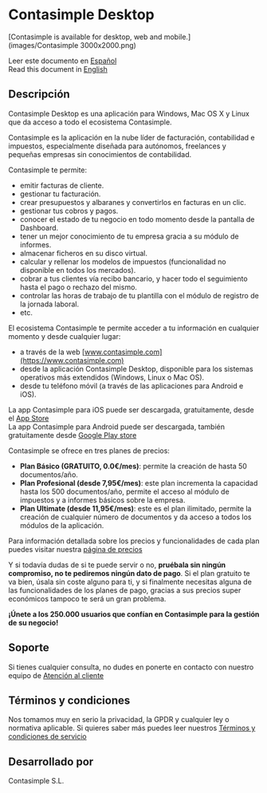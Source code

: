 # Contasimple Desktop

[Contasimple is available for desktop, web and mobile.](images/Contasimple 3000x2000.png)

Leer este documento en [Español](Readme.es.md)  
Read this document in [English](Readme.md)

## Descripción

Contasimple Desktop es una aplicación para Windows, Mac OS X y Linux que da acceso a todo el ecosistema Contasimple. 

Contasimple es la aplicación en la nube líder de facturación, contabilidad e impuestos, especialmente diseñada para autónomos, freelances y pequeñas empresas sin conocimientos de contabilidad.

Contasimple te permite:
- emitir facturas de cliente.
- gestionar tu facturación.
- crear presupuestos y albaranes y convertirlos en facturas en un clic.
- gestionar tus cobros y pagos.
- conocer el estado de tu negocio en todo momento desde la pantalla de Dashboard.
- tener un mejor conocimiento de tu empresa gracia a su módulo de informes.
- almacenar ficheros en su disco virtual.
- calcular y rellenar los modelos de impuestos (funcionalidad no disponible en todos los mercados).
- cobrar a tus clientes vía recibo bancario, y hacer todo el seguimiento hasta el pago o rechazo del mismo.
- controlar las horas de trabajo de tu plantilla con el módulo de registro de la jornada laboral.
- etc.

El ecosistema Contasimple te permite acceder a tu información en cualquier momento y desde cualquier lugar:
- a través de la web [www.contasimple.com](https://www.contasimple.com)
- desde la aplicación Contasimple Desktop, disponible para los sistemas operativos más extendidos (Windows, Linux o Mac OS).
- desde tu teléfono móvil (a través de las aplicaciones para Android e iOS).

La app Contasimple para iOS puede ser descargada, gratuitamente, desde el [App Store](https://apps.apple.com/us/app/contasimple/id427583930)  
La app Contasimple para Android puede ser descargada, también gratuitamente desde [Google Play store](https://play.google.com/store/apps/details?id=com.v2msoft.contasimple)  

Contasimple se ofrece en tres planes de precios:  
- **Plan Básico (GRATUITO, 0.0€/mes)**: permite la creación de hasta 50 documentos/año.  
- **Plan Profesional (desde 7,95€/mes)**: este plan incrementa la capacidad hasta los 500 documentos/año, permite el acceso al módulo de impuestos y a informes básicos sobre la empresa.  
- **Plan Ultimate (desde 11,95€/mes)**: este es el plan ilimitado, permite la creación de cualquier número de documentos y da acceso a todos los módulos de la aplicación.

Para información detallada sobre los precios y funcionalidades de cada plan puedes visitar nuestra [página de precios](https://www.contasimple.com/planes-herramienta-web-facturacion-contabilidad.aspx)


Y si todavía dudas de si te puede servir o no, **pruébala sin ningún compromiso, no te pediremos ningún dato de pago**. Si el plan gratuito te va bien, úsala sin coste alguno para ti, y si finalmente necesitas alguna de las funcionalidades de los planes de pago, gracias a sus precios super económicos tampoco te será un gran problema.

**¡Únete a los 250.000 usuarios que confían en Contasimple para la gestión de su negocio!**

## Soporte
Si tienes cualquier consulta, no dudes en ponerte en contacto con nuestro equipo de [Atención al cliente](https://www.contasimple.com/contacto.aspx)

## Términos y condiciones

Nos tomamos muy en serio la privacidad, la GPDR y cualquier ley o normativa aplicable. Si quieres saber más puedes leer nuestros [Términos y condiciones de servicio](https://www.contasimple.com/terminos-y-condiciones-del-servicio.aspx)

## Desarrollado por
Contasimple S.L.

